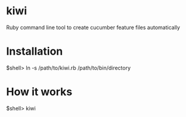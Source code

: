 kiwi
====
Ruby command line tool to create cucumber feature files automatically

Installation
===
$shell> ln -s /path/to/kiwi.rb /path/to/bin/directory

How it works
===
$shell> kiwi
